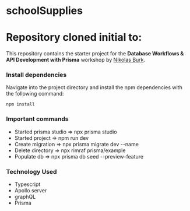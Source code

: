 # schoolSupplies
# Repository cloned initial to:

This repository contains the starter project for the **Database Workflows & API Development with Prisma** workshop by [Nikolas Burk](https://twitter.com/nikolasburk).

### Install dependencies

Navigate into the project directory and install the npm dependencies with the following command:

```
npm install
```

### Important commands

- Started prisma studio => npx prisma studio
- Started project => npm run dev
- Create migration => npx prisma migrate dev --name
- Delete directory => npx rimraf prisma/example
- Populate db =>  npx prisma db seed --preview-feature

### Technology Used
- Typescript
- Apollo server
- graphQL
- Prisma

